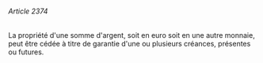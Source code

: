 ###### Article 2374

La propriété d'une somme d'argent, soit en euro soit en une autre monnaie, peut être cédée à titre de garantie d'une ou plusieurs créances, présentes ou futures.

